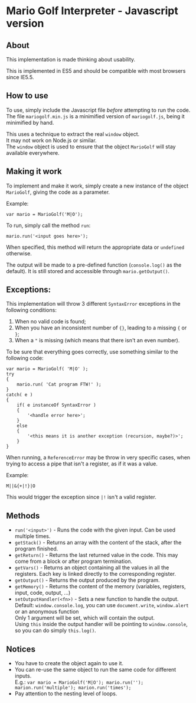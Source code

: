 # Mario Golf Interpreter - Javascript version

## About

This implementation is made thinking about usability.

This is implemented in ES5 and should be compatible with most browsers since IE5.5.

## How to use

To use, simply include the Javascript file *before* attempting to run the code.<br>
The file `mariogolf.min.js` is a minimified version of `mariogolf.js`, being it minimified by hand.

This uses a technique to extract the real `window` object.<br>
It may not work on Node.js or similar.<br>
The  `window` object is used to ensure that the object `MarioGolf` will stay available everywhere.

## Making it work

To implement and make it work, simply create a new instance of the object `MarioGolf`, giving the code as a parameter.

Example:

    var mario = MarioGolf('M|O');

To run, simply call the method `run`:

    mario.run('<input goes here>');

When specified, this method will return the appropriate data or `undefined` otherwise.

The output will be made to a pre-defined function (`console.log()` as the default). It is still stored and accessible through `mario.getOutput()`.

## Exceptions:

This implementation will throw 3 different `SyntaxError` exceptions in the following conditions:

 1. When no valid code is found;
 2. When you have an inconsistent number of `{}`, leading to a missing `{` or `}`;
 3. When a `"` is missing (which means that there isn't an even number).

To be sure that everything goes correctly, use something similar to the following code:

    var mario = MarioGolf( 'M|O' );
    try
    {
        mario.run( 'Cat program FTW!' );
    }
    catch( e )
    {
        if( e instanceOf SyntaxError )
        {
            '<handle error here>';
        }
        else
        {
            '<this means it is another exception (recursion, maybe?)>';
        }
    }

When running, a `ReferenceError` may be throw in very specific cases, when trying to access a pipe that isn't a register, as if it was a value.

Example:

    M||&{+|!}|O

This would trigger the exception since `|!` isn't a valid register.

## Methods

 - `run('<input>')` - Runs the code with the given input. Can be used multiple times.
 - `getStack()` - Returns an array with the content of the stack, after the program finished.
 - `getReturn()` - Returns the last returned value in the code. This may come from a block or after program termination.
 - `getVars()` - Returns an object containing all the values in all the registers. Each key is linked directly to the corresponding register.
 - `getOutput()` - Returns the output produced by the program.
 - `getMemory()` - Returns the content of the memory (variables, registers, input, code, output, ...)
 - `setOutputHandler(<fn>)` - Sets a new function to handle the output.<br>
   Default: `window.console.log`, you can use `document.write`, `window.alert` or an anonymous function<br>
   Only 1 argument will be set, which will contain the output.<br>
   Using `this` inside the output handler will be pointing to `window.console`, so you can do simply `this.log()`.

## Notices

 - You have to create the object again to use it.
 - You can re-use the same object to run the same code for different inputs.<br>
   E.g.: `var mario = MarioGolf('M|O'); mario.run(''); marion.run('multiple'); marion.run('times');`
 - Pay attention to the nesting level of loops.
